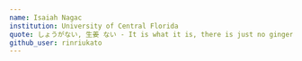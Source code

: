 ```yaml
---
name: Isaiah Nagac
institution: University of Central Florida  
quote: しょうがない, 生姜 ない - It is what it is, there is just no ginger.
github_user: rinriukato
---
```

